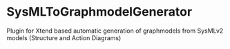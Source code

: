 # SysMLToGraphmodelGenerator
Plugin for Xtend based automatic generation of graphmodels from SysMLv2 models (Structure and Action Diagrams)
